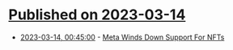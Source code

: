 # [Published on 2023-03-14](index.md)

* [2023-03-14, 00:45:00](https://tech.slashdot.org/story/23/03/13/2316237/meta-winds-down-support-for-nfts?utm_source=rss1.0mainlinkanon&utm_medium=feed) - [Meta Winds Down Support For NFTs](https://tech.slashdot.org/story/23/03/13/2316237/meta-winds-down-support-for-nfts?utm_source=rss1.0mainlinkanon&utm_medium=feed)
